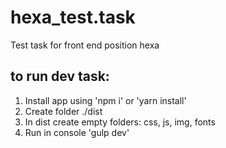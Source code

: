 # hexa_test.task
Test task for front end position hexa

## to run dev task:
1. Install app using 'npm i' or 'yarn install'
2. Create folder ./dist
3. In dist create empty folders: css, js, img, fonts
4. Run in console 'gulp dev'
